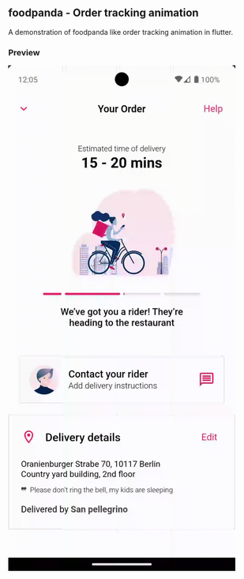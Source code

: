 ## foodpanda - Order tracking animation

A demonstration of foodpanda like order tracking animation in flutter.

### Preview

![](/assets/images/preview.gif)
